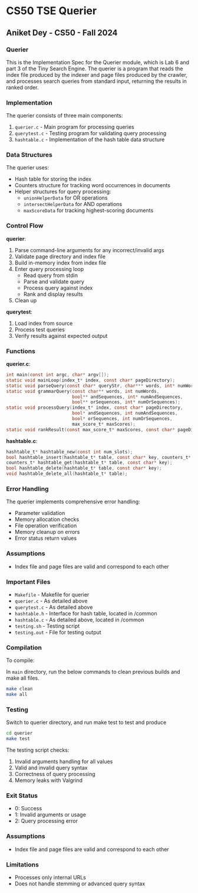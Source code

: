 # CS50 TSE Querier
## Aniket Dey - CS50 - Fall 2024

### Querier

This is the Implementation Spec for the Querier module, which is Lab 6 and part 3 of the Tiny Search Engine. The querier is a program that reads the index file produced by the indexer and page files produced by the crawler, and processes search queries from standard input, returning the results in ranked order.

### Implementation

The querier consists of three main components:

1. `querier.c` - Main program for processing queries
2. `querytest.c` - Testing program for validating query processing
3. `hashtable.c` - Implementation of the hash table data structure

### Data Structures

The querier uses:
* Hash table for storing the index
* Counters structure for tracking word occurrences in documents
* Helper structures for query processing:
  * `unionHelperData` for OR operations
  * `intersectHelperData` for AND operations
  * `maxScoreData` for tracking highest-scoring documents

### Control Flow

**querier**:
1. Parse command-line arguments for any incorrect/invalid args
2. Validate page directory and index file
3. Build in-memory index from index file
4. Enter query processing loop
   - Read query from stdin
   - Parse and validate query
   - Process query against index
   - Rank and display results
5. Clean up

**querytest**:
1. Load index from source
2. Process test queries
3. Verify results against expected output

### Functions

**querier.c**:
```c
int main(const int argc, char* argv[]);
static void mainLoop(index_t* index, const char* pageDirectory);
static void parseQuery(const char* queryStr, char*** words, int* numWords);
static void grammarQuery(const char** words, int numWords, 
                         bool** andSequences, int* numAndSequences,
                         bool** orSequences, int* numOrSequences);
static void processQuery(index_t* index, const char* pageDirectory,
                         bool* andSequences, int numAndSequences,
                         bool* orSequences, int numOrSequences,
                         max_score_t* maxScores);
static void rankResult(const max_score_t* maxScores, const char* pageDirectory);
```

**hashtable.c**:
```c
hashtable_t* hashtable_new(const int num_slots);
bool hashtable_insert(hashtable_t* table, const char* key, counters_t* value);
counters_t* hashtable_get(hashtable_t* table, const char* key);
bool hashtable_delete(hashtable_t* table, const char* key);
void hashtable_delete_all(hashtable_t* table);
```

### Error Handling

The querier implements comprehensive error handling:
* Parameter validation
* Memory allocation checks
* File operation verification
* Memory cleanup on errors
* Error status return values

### Assumptions

* Index file and page files are valid and correspond to each other

### Important Files

* `Makefile` - Makefile for querier
* `querier.c` - As detailed above
* `querytest.c` - As detailed above
* `hashtable.h` - Interface for hash table, located in /common
* `hashtable.c` - As detailed above, located in /common
* `testing.sh` - Testing script
* `testing.out` - File for testing output

### Compilation

To compile:

In `main` directory, run the below commands to clean previous builds and make all files.
```bash
make clean
make all
```

### Testing

Switch to querier directory, and run make test to test and produce
```bash
cd querier
make test
```

The testing script checks:
1. Invalid arguments handling for all values
2. Valid and invalid query syntax
3. Correctness of query processing
4. Memory leaks with Valgrind

### Exit Status

* 0: Success
* 1: Invalid arguments or usage
* 2: Query processing error

### Assumptions

* Index file and page files are valid and correspond to each other

### Limitations

* Processes only internal URLs
* Does not handle stemming or advanced query syntax